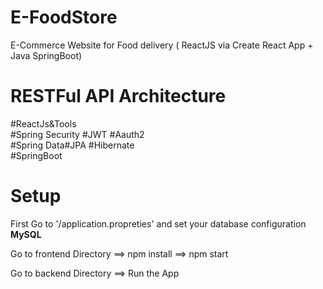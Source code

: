 # E-FoodStore
E-Commerce Website for Food delivery ( ReactJS via Create React App + Java SpringBoot) 

# RESTFul API Architecture

#ReactJs&Tools </br>
#Spring Security #JWT #Aauth2 </br>
#Spring Data#JPA #Hibernate </br>
#SpringBoot </br>

# Setup

First Go to '/application.propreties' and set your database configuration **MySQL** </br> 

Go to frontend Directory ==> npm install ==> npm start </br>

Go to backend Directory ==> Run the App </br>
